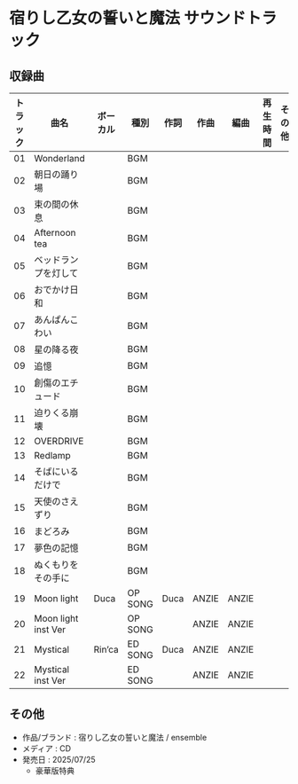 # 宿りし乙女の誓いと魔法 サウンドトラック

## 収録曲

| トラック | 曲名 | ボーカル | 種別 | 作詞 | 作曲 | 編曲 | 再生時間 | その他 |
|---|---|---|---|---|---|---|---|---|
| 01 | Wonderland | | BGM | | | | | |
| 02 | 朝日の踊り場 | | BGM | | | | | |
| 03 | 束の間の休息 | | BGM | | | | | |
| 04 | Afternoon tea | | BGM | | | | | |
| 05 | ベッドランプを灯して | | BGM | | | | | |
| 06 | おでかけ日和 | | BGM | | | | | |
| 07 | あんぱんこわい | | BGM | | | | | |
| 08 | 星の降る夜 | | BGM | | | | | |
| 09 | 追憶 | | BGM | | | | | |
| 10 | 創傷のエチュード | | BGM | | | | | |
| 11 | 迫りくる崩壊 | | BGM | | | | | |
| 12 | OVERDRIVE | | BGM | | | | | |
| 13 | Redlamp | | BGM | | | | | |
| 14 | そばにいるだけで | | BGM | | | | | |
| 15 | 天使のさえずり | | BGM | | | | | |
| 16 | まどろみ | | BGM | | | | | |
| 17 | 夢色の記憶 | | BGM | | | | | |
| 18 | ぬくもりをその手に | | BGM | | | | | |
| 19 | Moon light | Duca | OP SONG | Duca | ANZIE | ANZIE | | |
| 20 | Moon light inst Ver | | OP SONG | | ANZIE | ANZIE | | |
| 21 | Mystical | Rin’ca | ED SONG | Duca | ANZIE | ANZIE | | |
| 22 | Mystical inst Ver | | ED SONG | | ANZIE | ANZIE | | |

## その他

- 作品/ブランド : 宿りし乙女の誓いと魔法 / ensemble
- メディア : CD
- 発売日 : 2025/07/25
    - 豪華版特典
